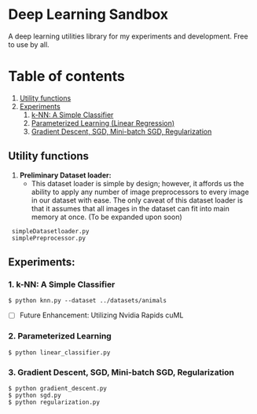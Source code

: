 # Deep Learning Sandbox
A deep learning utilities library for my experiments and development. Free to use by all. 


# Table of contents
1. [Utility functions](#utility_functions)
2. [Experiments](#experiments)
    1. [k-NN: A Simple Classifier](#knn)
    2. [Parameterized Learning (Linear Regression)](#linear_regression)
    3. [Gradient Descent, SGD, Mini-batch SGD, Regularization](#gradient)



## Utility functions <a name="utility_functions"></a>
1. **Preliminary Dataset loader:** 
   - This dataset loader is simple by design; however, it affords us the ability to apply any number of image preprocessors to every image in our dataset with ease. The only caveat of this dataset loader is that it assumes that all images in the dataset can fit into main memory at once. (To be expanded upon soon)


```
 simpleDatasetloader.py
 simplePreprocessor.py
```


## Experiments: <a name="experiments"></a>
### **1. **k-NN: A Simple Classifier**** <a name="knn"></a>
```
$ python knn.py --dataset ../datasets/animals
```

- [ ] Future Enhancement: Utilizing Nvidia Rapids cuML

### **2. Parameterized Learning** <a name="linear_regression"></a>

```
$ python linear_classifier.py
```

### **3. Gradient Descent, SGD, Mini-batch SGD, Regularization** <a name="gradient"></a>

``` 
$ python gradient_descent.py
$ python sgd.py
$ python regularization.py
```

